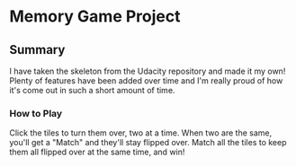 # Memory Game Project

## Summary

I have taken the skeleton from the Udacity repository and made it my own! Plenty of features have been added over time and I'm really proud of how it's come out in such a short amount of time.

### How to Play

Click the tiles to turn them over, two at a time. When two are the same, you'll get a "Match" and they'll stay flipped over. Match all the tiles to keep them all flipped over at the same time, and win!
